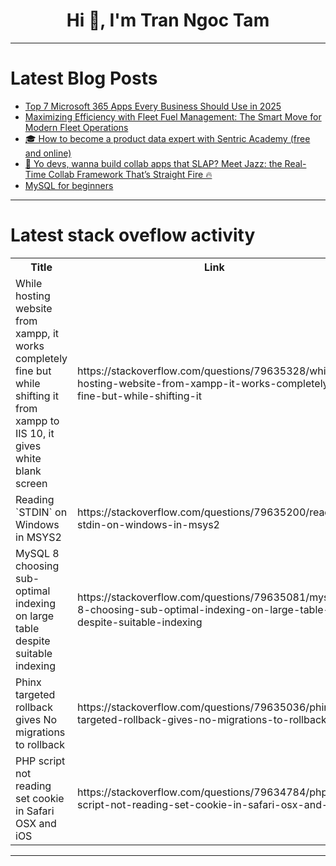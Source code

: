 <h1 align="center">Hi 👋, I'm Tran Ngoc Tam</h1>

---

# Latest Blog Posts 
<!-- BLOG-POST-LIST:START -->
- [Top 7 Microsoft 365 Apps Every Business Should Use in 2025](https://dev.to/aadarsh_6c0f2d089d67a8a0a/top-7-microsoft-365-apps-every-business-should-use-in-2025-30cp)
- [Maximizing Efficiency with Fleet Fuel Management: The Smart Move for Modern Fleet Operations](https://dev.to/hypernym_io/maximizing-efficiency-with-fleet-fuel-management-the-smart-move-for-modern-fleet-operations-47bi)
- [🎓 How to become a product data expert with Sentric Academy &lpar;free and online&rpar;](https://dev.to/irene_beghini/how-to-become-a-product-data-expert-with-sentric-academy-free-and-online-40e4)
- [🚀 Yo devs, wanna build collab apps that SLAP? Meet Jazz: the Real-Time Collab Framework That’s Straight Fire 🔥](https://dev.to/vikyw89/yo-devs-wanna-build-collab-apps-that-slap-meet-jazz-the-real-time-collab-framework-thats-23o)
- [MySQL for beginners](https://dev.to/matheusfrg/mysql-for-beginners-1441)
<!-- BLOG-POST-LIST:END -->

---

# Latest stack oveflow activity
<table>
  <tr><th>Title</th><th>Link</th></tr>
  <!-- STACKOVERFLOW:START --><tr><td>While hosting website from xampp, it works completely fine but while shifting it from xampp to IIS 10, it gives white blank screen</td><td>https://stackoverflow.com/questions/79635328/while-hosting-website-from-xampp-it-works-completely-fine-but-while-shifting-it</td></tr><tr><td>Reading `STDIN` on Windows in MSYS2</td><td>https://stackoverflow.com/questions/79635200/reading-stdin-on-windows-in-msys2</td></tr><tr><td>MySQL 8 choosing sub-optimal indexing on large table despite suitable indexing</td><td>https://stackoverflow.com/questions/79635081/mysql-8-choosing-sub-optimal-indexing-on-large-table-despite-suitable-indexing</td></tr><tr><td>Phinx targeted rollback gives No migrations to rollback</td><td>https://stackoverflow.com/questions/79635036/phinx-targeted-rollback-gives-no-migrations-to-rollback</td></tr><tr><td>PHP script not reading set cookie in Safari OSX and iOS</td><td>https://stackoverflow.com/questions/79634784/php-script-not-reading-set-cookie-in-safari-osx-and-ios</td></tr><!-- STACKOVERFLOW:END -->
</table>

---


